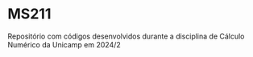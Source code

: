 # MS211

Repositório com códigos desenvolvidos durante a disciplina de Cálculo Numérico da Unicamp em 2024/2
